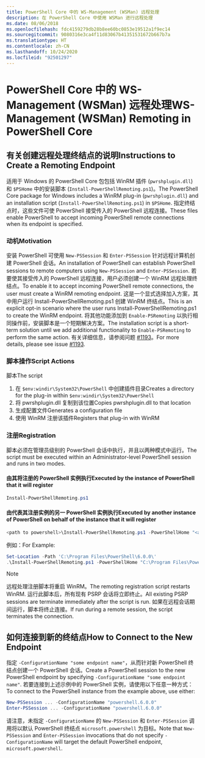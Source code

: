 ```yaml
---
title: PowerShell Core 中的 WS-Management (WSMan) 远程处理
description: 在 PowerShell Core 中使用 WSMan 进行远程处理
ms.date: 08/06/2018
ms.openlocfilehash: fdc4159279db28b8ee60bc0853e19512a1f9ec14
ms.sourcegitcommit: 9080316e3ca4f11d83067b41351531672b667b7a
ms.translationtype: HT
ms.contentlocale: zh-CN
ms.lasthandoff: 10/24/2020
ms.locfileid: "92501297"
---
```

# <a name="ws-management-wsman-remoting-in-powershell-core"></a><span data-ttu-id="572ae-103">PowerShell Core 中的 WS-Management (WSMan) 远程处理</span><span class="sxs-lookup"><span data-stu-id="572ae-103">WS-Management (WSMan) Remoting in PowerShell Core</span></span>

## <a name="instructions-to-create-a-remoting-endpoint"></a><span data-ttu-id="572ae-104">有关创建远程处理终结点的说明</span><span class="sxs-lookup"><span data-stu-id="572ae-104">Instructions to Create a Remoting Endpoint</span></span>

<span data-ttu-id="572ae-105">适用于 Windows 的 PowerShell Core 包包括 WinRM 插件 (`pwrshplugin.dll`) 和 `$PSHome` 中的安装脚本 (`Install-PowerShellRemoting.ps1`)。</span><span class="sxs-lookup"><span data-stu-id="572ae-105">The PowerShell Core package for Windows includes a WinRM plug-in (`pwrshplugin.dll`) and an installation script (`Install-PowerShellRemoting.ps1`) in `$PSHome`.</span></span> <span data-ttu-id="572ae-106">指定终结点时，这些文件可使 PowerShell 接受传入的 PowerShell 远程连接。</span><span class="sxs-lookup"><span data-stu-id="572ae-106">These files enable PowerShell to accept incoming PowerShell remote connections when its endpoint is specified.</span></span>

### <a name="motivation"></a><span data-ttu-id="572ae-107">动机</span><span class="sxs-lookup"><span data-stu-id="572ae-107">Motivation</span></span>

<span data-ttu-id="572ae-108">安装 PowerShell 可使用 `New-PSSession` 和 `Enter-PSSession` 针对远程计算机创建 PowerShell 会话。</span><span class="sxs-lookup"><span data-stu-id="572ae-108">An installation of PowerShell can establish PowerShell sessions to remote computers using `New-PSSession` and `Enter-PSSession`.</span></span> <span data-ttu-id="572ae-109">若要使其接受传入的 PowerShell 远程连接，用户必须创建一个 WinRM 远程处理终结点。</span><span class="sxs-lookup"><span data-stu-id="572ae-109">To enable it to accept incoming PowerShell remote connections, the user must create a WinRM remoting endpoint.</span></span> <span data-ttu-id="572ae-110">这是一个显式选择加入方案，其中用户运行 Install-PowerShellRemoting.ps1 创建 WinRM 终结点。</span><span class="sxs-lookup"><span data-stu-id="572ae-110">This is an explicit opt-in scenario where the user runs Install-PowerShellRemoting.ps1 to create the WinRM endpoint.</span></span> <span data-ttu-id="572ae-111">将其他功能添加到 `Enable-PSRemoting` 以执行相同操作前，安装脚本是一个短期解决方案。</span><span class="sxs-lookup"><span data-stu-id="572ae-111">The installation script is a short-term solution until we add additional functionality to `Enable-PSRemoting` to perform the same action.</span></span> <span data-ttu-id="572ae-112">有关详细信息，请参阅问题 [#1193](https://github.com/PowerShell/PowerShell/issues/1193)。</span><span class="sxs-lookup"><span data-stu-id="572ae-112">For more details, please see issue [#1193](https://github.com/PowerShell/PowerShell/issues/1193).</span></span>

### <a name="script-actions"></a><span data-ttu-id="572ae-113">脚本操作</span><span class="sxs-lookup"><span data-stu-id="572ae-113">Script Actions</span></span>

<span data-ttu-id="572ae-114">脚本</span><span class="sxs-lookup"><span data-stu-id="572ae-114">The script</span></span>

1. <span data-ttu-id="572ae-115">在 `$env:windir\System32\PowerShell` 中创建插件目录</span><span class="sxs-lookup"><span data-stu-id="572ae-115">Creates a directory for the plug-in within `$env:windir\System32\PowerShell`</span></span>
1. <span data-ttu-id="572ae-116">将 pwrshplugin.dll 复制到该位置</span><span class="sxs-lookup"><span data-stu-id="572ae-116">Copies pwrshplugin.dll to that location</span></span>
1. <span data-ttu-id="572ae-117">生成配置文件</span><span class="sxs-lookup"><span data-stu-id="572ae-117">Generates a configuration file</span></span>
1. <span data-ttu-id="572ae-118">使用 WinRM 注册该插件</span><span class="sxs-lookup"><span data-stu-id="572ae-118">Registers that plug-in with WinRM</span></span>

### <a name="registration"></a><span data-ttu-id="572ae-119">注册</span><span class="sxs-lookup"><span data-stu-id="572ae-119">Registration</span></span>

<span data-ttu-id="572ae-120">脚本必须在管理员级别的 PowerShell 会话中执行，并且以两种模式中运行。</span><span class="sxs-lookup"><span data-stu-id="572ae-120">The script must be executed within an Administrator-level PowerShell session and runs in two modes.</span></span>

#### <a name="executed-by-the-instance-of-powershell-that-it-will-register"></a><span data-ttu-id="572ae-121">由其将注册的 PowerShell 实例执行</span><span class="sxs-lookup"><span data-stu-id="572ae-121">Executed by the instance of PowerShell that it will register</span></span>

```powershell
Install-PowerShellRemoting.ps1
```

#### <a name="executed-by-another-instance-of-powershell-on-behalf-of-the-instance-that-it-will-register"></a><span data-ttu-id="572ae-122">由代表其注册实例的另一 PowerShell 实例执行</span><span class="sxs-lookup"><span data-stu-id="572ae-122">Executed by another instance of PowerShell on behalf of the instance that it will register</span></span>

```powershell
<path to powershell>\Install-PowerShellRemoting.ps1 -PowerShellHome "<absolute path to the instance's $PSHOME>"
```

<span data-ttu-id="572ae-123">例如：</span><span class="sxs-lookup"><span data-stu-id="572ae-123">For Example:</span></span>

```powershell
Set-Location -Path 'C:\Program Files\PowerShell\6.0.0\'
.\Install-PowerShellRemoting.ps1 -PowerShellHome "C:\Program Files\PowerShell\6.0.0\"
```

> [!NOTE]
> <span data-ttu-id="572ae-124">远程处理注册脚本将重启 WinRM。</span><span class="sxs-lookup"><span data-stu-id="572ae-124">The remoting registration script restarts WinRM.</span></span> <span data-ttu-id="572ae-125">运行此脚本后，所有现有 PSRP 会话将立即终止。</span><span class="sxs-lookup"><span data-stu-id="572ae-125">All existing PSRP sessions are terminate immediately after the script is run.</span></span> <span data-ttu-id="572ae-126">如果在远程会话期间运行，脚本将终止连接。</span><span class="sxs-lookup"><span data-stu-id="572ae-126">If run during a remote session, the script terminates the connection.</span></span>

## <a name="how-to-connect-to-the-new-endpoint"></a><span data-ttu-id="572ae-127">如何连接到新的终结点</span><span class="sxs-lookup"><span data-stu-id="572ae-127">How to Connect to the New Endpoint</span></span>

<span data-ttu-id="572ae-128">指定 `-ConfigurationName "some endpoint name"`，从而针对新 PowerShell 终结点创建一个 PowerShell 会话。</span><span class="sxs-lookup"><span data-stu-id="572ae-128">Create a PowerShell session to the new PowerShell endpoint by specifying `-ConfigurationName "some endpoint name"`.</span></span> <span data-ttu-id="572ae-129">若要连接到上述示例中的 PowerShell 实例，请使用以下任意一种方式：</span><span class="sxs-lookup"><span data-stu-id="572ae-129">To connect to the PowerShell instance from the example above, use either:</span></span>

```powershell
New-PSSession ... -ConfigurationName "powershell.6.0.0"
Enter-PSSession ... -ConfigurationName "powershell.6.0.0"
```

<span data-ttu-id="572ae-130">请注意，未指定 `-ConfigurationName` 的 `New-PSSession` 和 `Enter-PSSession` 调用将以默认 PowerShell 终结点 `microsoft.powershell` 为目标。</span><span class="sxs-lookup"><span data-stu-id="572ae-130">Note that `New-PSSession` and `Enter-PSSession` invocations that do not specify `-ConfigurationName` will target the default PowerShell endpoint, `microsoft.powershell`.</span></span>
